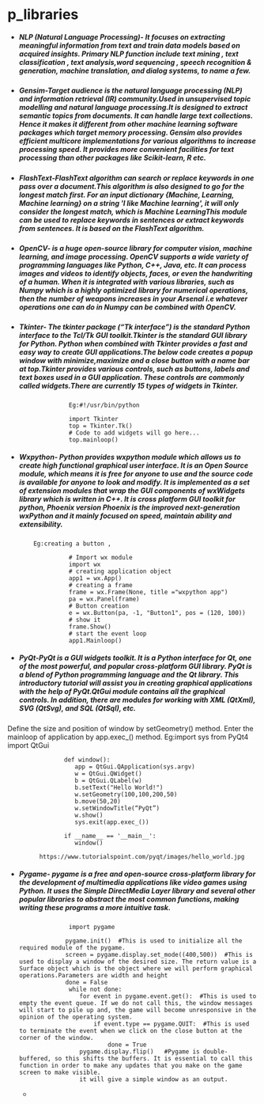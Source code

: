 # p_libraries

- ##### NLP (Natural Language Processing)- It focuses on extracting meaningful information from text and train data models based on acquired insights. Primary NLP function include text mining , text classification , text analysis,word sequencing , speech recognition & generation, machine translation, and dialog systems, to name a few.   

- ##### Gensim-Target audience is the natural language processing (NLP) and information retrieval (IR) community.Used in unsupervised topic modelling and natural language processing.It is designed to extract semantic topics from documents. It can handle large text collections. Hence it makes it different from other machine learning software packages which target memory processing. Gensim also provides efficient multicore implementations for various algorithms to increase processing speed. It provides more convenient  facilities for text processing than other packages like Scikit-learn, R etc.  

- ##### FlashText-FlashText algorithm can search or replace keywords in one pass over a document.This algorithm is also designed to go for the longest match first. For an input dictionary {Machine, Learning, Machine learning} on a string 'I like Machine learning', it will only consider the longest match, which is Machine LearningThis module can be used to replace keywords in sentences or extract keywords from sentences. It is based on the FlashText algorithm.  

- ##### OpenCV- is a huge open-source library for computer vision, machine learning, and image processing. OpenCV supports a wide variety of programming languages like Python, C++, Java, etc. It can process images and videos to identify objects, faces, or even the handwriting of a human. When it is integrated with various libraries, such as Numpy which is a highly optimized library for numerical operations, then the number of weapons increases in your Arsenal i.e whatever operations one can do in Numpy can be combined with OpenCV.  

- ##### Tkinter- The tkinter package (“Tk interface”) is the standard Python interface to the Tcl/Tk GUI toolkit.Tkinter is the standard GUI library for Python. Python when combined with Tkinter provides a fast and easy way to create GUI applications.The below code creates a popup window with minimize,maximize and a close button with a name bar at top.Tkinter provides various controls, such as buttons, labels and text boxes used in a GUI application. These controls are commonly called widgets.There are currently 15 types of widgets in Tkinter. 
                    Eg:#!/usr/bin/python

                    import Tkinter
                    top = Tkinter.Tk()
                    # Code to add widgets will go here...
                    top.mainloop()
- ##### Wxpython- Python provides wxpython module which allows us to create high functional graphical user interface. It is an Open Source module, which means it is free for anyone to use and the source code is available for anyone to look and modify. It is implemented as a set of extension modules that wrap the GUI components of wxWidgets library which is written in C++. It is cross platform GUI toolkit for python, Phoenix version Phoenix is the improved next-generation wxPython and it mainly focused on speed, maintain ability and extensibility. 
          Eg:creating a button ,

                    # Import wx module
                    import wx 
                    # creating application object
                    app1 = wx.App()
                    # creating a frame
                    frame = wx.Frame(None, title ="wxpython app")
                    pa = wx.Panel(frame) 
                    # Button creation
                    e = wx.Button(pa, -1, "Button1", pos = (120, 100))
                    # show it
                    frame.Show()
                    # start the event loop
                    app1.Mainloop()
                   
- ##### PyQt-PyQt is a GUI widgets toolkit. It is a Python interface for Qt, one of the most powerful, and popular cross-platform GUI library. PyQt is a blend of Python programming language and the Qt library. This introductory tutorial will assist you in creating graphical applications with the help of PyQt.QtGui module contains all the graphical controls. In addition, there are modules for working with XML (QtXml), SVG (QtSvg), and SQL (QtSql), etc.  
Define the size and position of window by setGeometry() method.
Enter the mainloop of application by app.exec_() method.
                    Eg:import sys
                    from PyQt4 import QtGui

                    def window():
                       app = QtGui.QApplication(sys.argv)
                       w = QtGui.QWidget()
                       b = QtGui.QLabel(w)
                       b.setText("Hello World!")
                       w.setGeometry(100,100,200,50)
                       b.move(50,20)
                       w.setWindowTitle(“PyQt”)
                       w.show()
                       sys.exit(app.exec_())

                    if __name__ == '__main__':
                       window()    
                      
             https://www.tutorialspoint.com/pyqt/images/hello_world.jpg  
 
 - ##### Pygame- pygame is a free and open-source cross-platform library for the development of multimedia applications like video games using Python. It uses the Simple DirectMedia Layer library and several other popular libraries to abstract the most common functions, making writing these programs a more intuitive task. 
                     import pygame  

                    pygame.init()  #This is used to initialize all the required module of the pygame.
                    screen = pygame.display.set_mode((400,500))  #This is used to display a window of the desired size. The return value is a Surface object which is the object where we will perform graphical operations.Parameters are width and height 
                    done = False  
                     while not done:  
                        for event in pygame.event.get():  #This is used to empty the event queue. If we do not call this, the window messages will start to pile up and, the game will become unresponsive in the opinion of the operating system.  
                            if event.type == pygame.QUIT:  #This is used to terminate the event when we click on the close button at the corner of the window.  
                                done = True  
                        pygame.display.flip()   #Pygame is double-buffered, so this shifts the buffers. It is essential to call this function in order to make any updates that you make on the game screen to make visible.  
                        it will give a simple window as an output.
   -                      
                   


                    
                    
                    
                    
                    
                    
